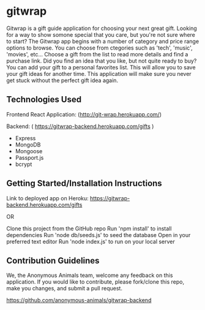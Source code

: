 # gitwrap

Gitwrap is a gift guide application for choosing your next great gift. Looking for a way to show somone special that you care, but you're not sure where to start? The Gitwrap app begins with a number of category and price range options to browse. You can choose from ctegories such as 'tech', 'music', 'movies', etc... Choose a gift from the list to read more details and find a purchase link. Did you find an idea that you like, but not quite ready to buy? You can add your gift to a personal favorites list. This will allow you to save your gift ideas for another time. This application will make sure you never get stuck without the perfect gift idea again.

## Technologies Used

Frontend React Application:
(http://git-wrap.herokuapp.com/)

Backend:
( https://gitwrap-backend.herokuapp.com/gifts )

- Express
- MongoDB
- Mongoose
- Passport.js
- bcrypt

## Getting Started/Installation Instructions

Link to deployed app on Heroku: https://gitwrap-backend.herokuapp.com/gifts

OR

Clone this project from the GitHub repo
Run 'npm install' to install dependencies
Run 'node db/seeds.js' to seed the database
Open in your preferred text editor
Run 'node index.js' to run on your local server

## Contribution Guidelines

We, the Anonymous Animals team, welcome any feedback on this application. If you would like to contribute, please fork/clone this repo, make you changes, and submit a pull request.

https://github.com/anonymous-animals/gitwrap-backend
